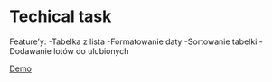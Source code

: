 # Techical task

Feature’y:
-Tabelka z lista
-Formatowanie daty
-Sortowanie tabelki
-Dodawanie lotów do ulubionych

 [Demo](https://axabee-deployed.vercel.app/)
